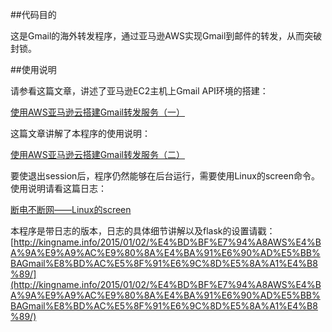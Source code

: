 ##代码目的

这是Gmail的海外转发程序，通过亚马逊AWS实现Gmail到邮件的转发，从而突破封锁。

##使用说明

请参看这篇文章，讲述了亚马逊EC2主机上Gmail API环境的搭建：

[使用AWS亚马逊云搭建Gmail转发服务（一）](http://kingname.info/2014/12/30/%E4%BD%BF%E7%94%A8AWS%E4%BA%9A%E9%A9%AC%E9%80%8A%E4%BA%91%E6%90%AD%E5%BB%BAGmail%E8%BD%AC%E5%8F%91%E6%9C%8D%E5%8A%A1/)

这篇文章讲解了本程序的使用说明：

[使用AWS亚马逊云搭建Gmail转发服务（二）](http://kingname.info/2014/12/31/%E4%BD%BF%E7%94%A8%E4%BA%9A%E9%A9%AC%E9%80%8A%E4%BA%91AWS%E6%90%AD%E5%BB%BAGmail%E9%82%AE%E4%BB%B6%E8%BD%AC%E5%8F%91%E6%9C%8D%E5%8A%A1%E4%BA%8C/)

要使退出session后，程序仍然能够在后台运行，需要使用Linux的screen命令。使用说明请看这篇日志：

[断电不断网——Linux的screen](http://kingname.info/2015/01/01/Linux%E7%9A%84screen/)

本程序是带日志的版本，日志的具体细节讲解以及flask的设置请戳：
[http://kingname.info/2015/01/02/%E4%BD%BF%E7%94%A8AWS%E4%BA%9A%E9%A9%AC%E9%80%8A%E4%BA%91%E6%90%AD%E5%BB%BAGmail%E8%BD%AC%E5%8F%91%E6%9C%8D%E5%8A%A1%E4%B8%89/](http://kingname.info/2015/01/02/%E4%BD%BF%E7%94%A8AWS%E4%BA%9A%E9%A9%AC%E9%80%8A%E4%BA%91%E6%90%AD%E5%BB%BAGmail%E8%BD%AC%E5%8F%91%E6%9C%8D%E5%8A%A1%E4%B8%89/)